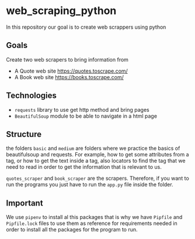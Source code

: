 # web_scraping_python
In this repository our goal is to create web scrappers using python

## Goals
Create two web scrapers to bring information from
* A Quote web site https://quotes.toscrape.com/
* A Book web site https://books.toscrape.com/

## Technologies
* `requests` library to use get http method and bring pages
* `BeautifulSoup` module to be able to navigate in a html page

## Structure
the folders `basic` and `medium` are folders where we practice the basics of beautifulsoup and requests. For example, 
how to get some attributes from a tag, or how to get the text inside a tag, also locators to find the
tag that we need to read in order to get the information that is relevant to us.

`quotes_scraper` and `book_scraper` are the scrapers. Therefore, if you want to run the programs
you just have to run the ``app.py`` file inside the folder.

## Important
We use `pipenv` to install al this packages that is why we have
`Pipfile` and `Pipfile.lock` files to use them as reference for 
requirements needed in order to install all the packages for the program  to run.